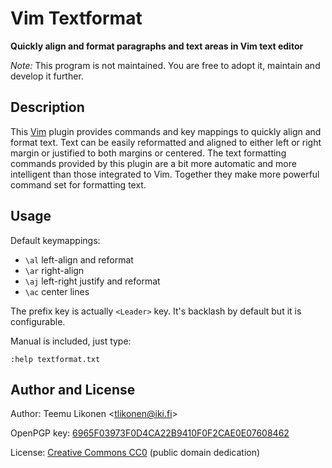 Vim Textformat
==============

**Quickly align and format paragraphs and text areas in Vim text
editor**

*Note:* This program is not maintained. You are free to adopt it,
maintain and develop it further.


Description
-----------

This [Vim][] plugin provides commands and key mappings to quickly align
and format text. Text can be easily reformatted and aligned to either
left or right margin or justified to both margins or centered. The text
formatting commands provided by this plugin are a bit more automatic and
more intelligent than those integrated to Vim. Together they make more
powerful command set for formatting text.

[Vim]: https://www.vim.org/


Usage
-----

Default keymappings:

  * `\al` left-align and reformat
  * `\ar` right-align
  * `\aj` left-right justify and reformat
  * `\ac` center lines

The prefix key is actually `<Leader>` key. It's backlash by default but
it is configurable.

Manual is included, just type:

    :help textformat.txt


Author and License
------------------

Author: Teemu Likonen <<tlikonen@iki.fi>>

OpenPGP key: [6965F03973F0D4CA22B9410F0F2CAE0E07608462][PGP]

License: [Creative Commons CC0][CC0] (public domain dedication)

[PGP]: http://www.iki.fi/tlikonen/pgp-key.asc
[CC0]: https://creativecommons.org/publicdomain/zero/1.0/legalcode

